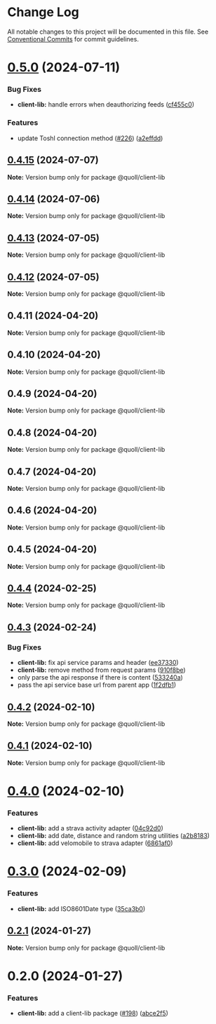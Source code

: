 # Change Log

All notable changes to this project will be documented in this file.
See [Conventional Commits](https://conventionalcommits.org) for commit guidelines.

# [0.5.0](https://github.com/mzogheib/quoll/compare/@quoll/client-lib@0.4.15...@quoll/client-lib@0.5.0) (2024-07-11)

### Bug Fixes

- **client-lib:** handle errors when deauthorizing feeds ([cf455c0](https://github.com/mzogheib/quoll/commit/cf455c0f95c20107d309652b4fc4a4b3fb37b01b))

### Features

- update Toshl connection method ([#226](https://github.com/mzogheib/quoll/issues/226)) ([a2effdd](https://github.com/mzogheib/quoll/commit/a2effdd296895371f56c730f3da665bb6f7ef783))

## [0.4.15](https://github.com/mzogheib/quoll/compare/@quoll/client-lib@0.4.14...@quoll/client-lib@0.4.15) (2024-07-07)

**Note:** Version bump only for package @quoll/client-lib

## [0.4.14](https://github.com/mzogheib/quoll/compare/@quoll/client-lib@0.4.13...@quoll/client-lib@0.4.14) (2024-07-06)

**Note:** Version bump only for package @quoll/client-lib

## [0.4.13](https://github.com/mzogheib/quoll/compare/@quoll/client-lib@0.4.12...@quoll/client-lib@0.4.13) (2024-07-05)

**Note:** Version bump only for package @quoll/client-lib

## [0.4.12](https://github.com/mzogheib/quoll/compare/@quoll/client-lib@0.4.11...@quoll/client-lib@0.4.12) (2024-07-05)

**Note:** Version bump only for package @quoll/client-lib

## 0.4.11 (2024-04-20)

**Note:** Version bump only for package @quoll/client-lib

## 0.4.10 (2024-04-20)

**Note:** Version bump only for package @quoll/client-lib

## 0.4.9 (2024-04-20)

**Note:** Version bump only for package @quoll/client-lib

## 0.4.8 (2024-04-20)

**Note:** Version bump only for package @quoll/client-lib

## 0.4.7 (2024-04-20)

**Note:** Version bump only for package @quoll/client-lib

## 0.4.6 (2024-04-20)

**Note:** Version bump only for package @quoll/client-lib

## 0.4.5 (2024-04-20)

**Note:** Version bump only for package @quoll/client-lib

## [0.4.4](https://github.com/mzogheib/quoll/compare/@quoll/client-lib@0.4.3...@quoll/client-lib@0.4.4) (2024-02-25)

**Note:** Version bump only for package @quoll/client-lib

## [0.4.3](https://github.com/mzogheib/quoll/compare/@quoll/client-lib@0.4.2...@quoll/client-lib@0.4.3) (2024-02-24)

### Bug Fixes

- **client-lib:** fix api service params and header ([ee37330](https://github.com/mzogheib/quoll/commit/ee3733088199794a885fe3711341704b42f4b4f1))
- **client-lib:** remove method from request params ([910f8be](https://github.com/mzogheib/quoll/commit/910f8bee2d4068ae48ba744569656dc8fc510c42))
- only parse the api response if there is content ([533240a](https://github.com/mzogheib/quoll/commit/533240af4a1bc0cc6c81f6688c6209ace68b9e48))
- pass the api service base url from parent app ([1f2dfb1](https://github.com/mzogheib/quoll/commit/1f2dfb10885a8c08ba9166fa773c07e6ef63d7ac))

## [0.4.2](https://github.com/mzogheib/quoll/compare/@quoll/client-lib@0.4.1...@quoll/client-lib@0.4.2) (2024-02-10)

**Note:** Version bump only for package @quoll/client-lib

## [0.4.1](https://github.com/mzogheib/quoll/compare/@quoll/client-lib@0.4.0...@quoll/client-lib@0.4.1) (2024-02-10)

**Note:** Version bump only for package @quoll/client-lib

# [0.4.0](https://github.com/mzogheib/quoll/compare/@quoll/client-lib@0.3.0...@quoll/client-lib@0.4.0) (2024-02-10)

### Features

- **client-lib:** add a strava activity adapter ([04c92d0](https://github.com/mzogheib/quoll/commit/04c92d08a793b9fcf1ab04a96adc1b7a65c57a81))
- **client-lib:** add date, distance and random string utilities ([a2b8183](https://github.com/mzogheib/quoll/commit/a2b81834a25c9b140d1e3191a017eab59eda2d38))
- **client-lib:** add velomobile to strava adapter ([6861af0](https://github.com/mzogheib/quoll/commit/6861af0dcefbb168aad3de03d14ff546ce84e398))

# [0.3.0](https://github.com/mzogheib/quoll/compare/@quoll/client-lib@0.2.1...@quoll/client-lib@0.3.0) (2024-02-09)

### Features

- **client-lib:** add ISO8601Date type ([35ca3b0](https://github.com/mzogheib/quoll/commit/35ca3b034d2fd46a8550ea4d873f6c7769ecbcce))

## [0.2.1](https://github.com/mzogheib/quoll/compare/@quoll/client-lib@0.2.0...@quoll/client-lib@0.2.1) (2024-01-27)

**Note:** Version bump only for package @quoll/client-lib

# 0.2.0 (2024-01-27)

### Features

- **client-lib:** add a client-lib package ([#198](https://github.com/mzogheib/quoll/issues/198)) ([abce2f5](https://github.com/mzogheib/quoll/commit/abce2f5851a40168fe9980a899e017eac032a10e))
